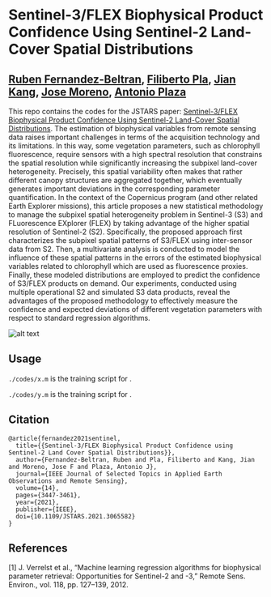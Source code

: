 # Sentinel-3/FLEX Biophysical Product Confidence Using Sentinel-2 Land-Cover Spatial Distributions

[Ruben Fernandez-Beltran](https://scholar.google.es/citations?user=pdzJmcQAAAAJ&hl=es), [Filiberto Pla](https://scholar.google.es/citations?user=mSSPcAMAAAAJ&hl=es), [Jian Kang](https://github.com/jiankang1991), [Jose Moreno](https://www.researchgate.net/profile/Jose-Moreno-39), [Antonio Plaza](https://www.umbc.edu/rssipl/people/aplaza/)
---

This repo contains the codes for the JSTARS paper: [Sentinel-3/FLEX Biophysical Product Confidence Using Sentinel-2 Land-Cover Spatial Distributions](https://ieeexplore.ieee.org/abstract/document/9376247). The estimation of biophysical variables from remote sensing data raises important challenges in terms of the acquisition technology and its limitations. In this way, some vegetation parameters, such as chlorophyll fluorescence, require sensors with a high spectral resolution that constrains the spatial resolution while significantly increasing the subpixel land-cover heterogeneity. Precisely, this spatial variability often makes that rather different canopy structures are aggregated together, which eventually generates important deviations in the corresponding parameter quantification. In the context of the Copernicus program (and other related Earth Explorer missions), this article proposes a new statistical methodology to manage the subpixel spatial heterogeneity problem in Sentinel-3 (S3) and FLuorescence EXplorer (FLEX) by taking advantage of the higher spatial resolution of Sentinel-2 (S2). Specifically, the proposed approach first characterizes the subpixel spatial patterns of S3/FLEX using inter-sensor data from S2. Then, a multivariate analysis is conducted to model the influence of these spatial patterns in the errors of the estimated biophysical variables related to chlorophyll which are used as fluorescence proxies. Finally, these modeled distributions are employed to predict the confidence of S3/FLEX products on demand. Our experiments, conducted using multiple operational S2 and simulated S3 data products, reveal the advantages of the proposed methodology to effectively measure the confidence and expected deviations of different vegetation parameters with respect to standard regression algorithms.


![alt text](./Selection_004.png)


## Usage

`./codes/x.m` is the training script for .

`./codes/y.m` is the training script for .

## Citation

```
@article{fernandez2021sentinel,
  title={{Sentinel-3/FLEX Biophysical Product Confidence using Sentinel-2 Land Cover Spatial Distributions}},
  author={Fernandez-Beltran, Ruben and Pla, Filiberto and Kang, Jian and Moreno, Jose F and Plaza, Antonio J},
  journal={IEEE Journal of Selected Topics in Applied Earth Observations and Remote Sensing},
  volume={14},
  pages={3447-3461},
  year={2021},  
  publisher={IEEE},
  doi={10.1109/JSTARS.2021.3065582}
}
```

## References

[1] J. Verrelst et al., “Machine learning regression algorithms for biophysical parameter retrieval: Opportunities for Sentinel-2 and -3,” Remote Sens. Environ., vol. 118, pp. 127–139, 2012.



